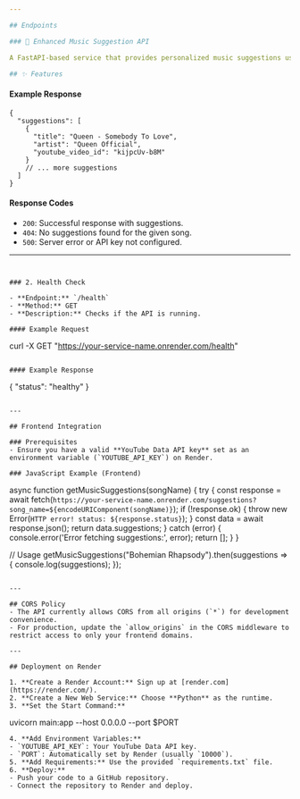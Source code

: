 ```yaml
---

## Endpoints

### 🎵 Enhanced Music Suggestion API

A FastAPI-based service that provides personalized music suggestions using the YouTube Data API v3. The API analyzes your liked songs and suggests similar music, with a fallback to popular songs when no matches are found.

## ✨ Features
```

#### Example Response
```
{
  "suggestions": [
    {
      "title": "Queen - Somebody To Love",
      "artist": "Queen Official",
      "youtube_video_id": "kijpcUv-b8M"
    }
    // ... more suggestions
  ]
}
```

#### Response Codes
- `200`: Successful response with suggestions.
- `404`: No suggestions found for the given song.
- `500`: Server error or API key not configured.

---
```


### 2. Health Check

- **Endpoint:** `/health`
- **Method:** GET
- **Description:** Checks if the API is running.

#### Example Request
```
curl -X GET "https://your-service-name.onrender.com/health"
```

#### Example Response
```
{
  "status": "healthy"
}
```

---

## Frontend Integration

### Prerequisites
- Ensure you have a valid **YouTube Data API key** set as an environment variable (`YOUTUBE_API_KEY`) on Render.

### JavaScript Example (Frontend)
```
async function getMusicSuggestions(songName) {
  try {
    const response = await fetch(`https://your-service-name.onrender.com/suggestions?song_name=${encodeURIComponent(songName)}`);
    if (!response.ok) {
      throw new Error(`HTTP error! status: ${response.status}`);
    }
    const data = await response.json();
    return data.suggestions;
  } catch (error) {
    console.error('Error fetching suggestions:', error);
    return [];
  }
}

// Usage
getMusicSuggestions("Bohemian Rhapsody").then(suggestions => {
  console.log(suggestions);
});
```

---

## CORS Policy
- The API currently allows CORS from all origins (`*`) for development convenience.
- For production, update the `allow_origins` in the CORS middleware to restrict access to only your frontend domains.

---

## Deployment on Render

1. **Create a Render Account:** Sign up at [render.com](https://render.com/).
2. **Create a New Web Service:** Choose **Python** as the runtime.
3. **Set the Start Command:**
   ```
   uvicorn main:app --host 0.0.0.0 --port $PORT
   ```
4. **Add Environment Variables:**
   - `YOUTUBE_API_KEY`: Your YouTube Data API key.
   - `PORT`: Automatically set by Render (usually `10000`).
5. **Add Requirements:** Use the provided `requirements.txt` file.
6. **Deploy:**
   - Push your code to a GitHub repository.
   - Connect the repository to Render and deploy.



